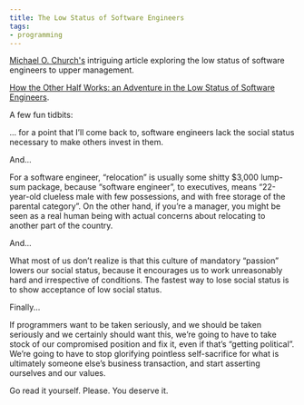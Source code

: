 ```yaml
---
title: The Low Status of Software Engineers
tags:
- programming
---
```


[Michael O. Church's][church] intriguing article exploring the low status of software engineers to upper management. 

[How the Other Half Works: an Adventure in the Low Status of Software Engineers][article].

A few fun tidbits:

>
  ... for a point that I’ll come back to, software engineers lack the social status necessary to make others invest in them.
>

And...

> 
  For a software engineer, “relocation” is usually some shitty $3,000 lump-sum package, because “software engineer”, to executives, means “22-year-old clueless male with few possessions, and with free storage of the parental category”. On the other hand, if you’re a manager, you might be seen as a real human being with actual concerns about relocating to another part of the country.
>

And...

> 
  What most of us don’t realize is that this culture of mandatory “passion” lowers our social status, because it encourages us to work unreasonably hard and irrespective of conditions. The fastest way to lose social status is to show acceptance of low social status.
>

Finally...

>
  If programmers want to be taken seriously, and we should be taken seriously and we certainly should want this, we’re going to have to take stock of our compromised position and fix it, even if that’s “getting political”. We’re going to have to stop glorifying pointless self-sacrifice for what is ultimately someone else’s business transaction, and start asserting ourselves and our values. 
>

Go read it yourself. Please. You deserve it.

[church]: http://michaelochurch.wordpress.com/about/
[article]: http://michaelochurch.wordpress.com/2014/07/13/how-the-other-half-works-an-adventure-in-the-low-status-of-software-engineers/